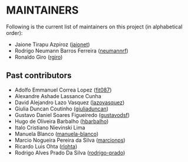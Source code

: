 # MAINTAINERS

Following is the current list of maintainers on this project (in alphabetical order):

- Jaione Tirapu Azpiroz ([jaionet](https://github.com/jaionet))
- Rodrigo Neumann Barros Ferreira ([neumannrf](https://github.com/neumannrf))
- Ronaldo Giro ([rgiro](https://github.com/rgiro))

## Past contributors

- Adolfo Emmanuel Correa Lopez ([fit087](https://github.com/fit087))
- Alexandre Ashade Lassance Cunha
- David Alejandro Lazo Vasquez ([lazovasquez](https://github.com/lazovasquez))
- Giulia Duncan Coutinho ([giuliaduncan](https://github.com/giuliaduncan))
- Gustavo Daniel Soares Figueiredo ([gustavodsf](https://github.com/gustavodsf))
- Hugo de Oliveira Barbalho ([hbarbalho](https://github.com/hbarbalho))
- Italo Cristiano Nievinski Lima
- Manuela Blanco ([manuela-blanco](https://github.com/manuela-blanco))
- Marcio Nogueira Pereira da Silva ([marcionps](https://github.com/marcionps))
- Ricardo Luis Ohta ([rlohta](https://github.com/rlohta))
- Rodrigo Alves Prado Da Silva ([rodrigo-prado](https://github.com/rodrigo-prado))
